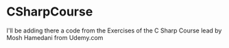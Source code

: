 # CSharpCourse

I'll be adding there a code from the Exercises of the C Sharp Course lead by Mosh Hamedani from Udemy.com
